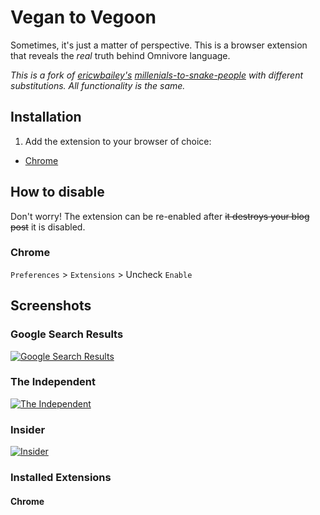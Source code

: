 # Vegan to Vegoon

Sometimes, it's just a matter of perspective. This is a browser extension that reveals the *real* truth behind Omnivore language. 

*This is a fork of [ericwbailey's](https://github.com/ericwbailey) [millenials-to-snake-people](https://github.com/ericwbailey/millennials-to-snake-people) with different substitutions. All functionality is the same.*

## Installation

1. Add the extension to your browser of choice: 
  - [Chrome](https://chrome.google.com/webstore/detail/millennials-to-snake-peop/jhkibealmjkbkafogihpeidfcgnigmlf)


## How to disable

Don't worry! The extension can be re-enabled after ~~it destroys your blog post~~ it is disabled.

### Chrome

`Preferences` > `Extensions` > Uncheck `Enable`


## Screenshots

### Google Search Results
[![Google Search Results](https://i.imgur.com/SQRkpa2.jpg)](https://www.google.com/search?q=go+vegan)

### The Independent
[![The Independent](https://i.imgur.com/iJzRtoM.png)](https://www.independent.co.uk/topic/vegan)

### Insider
[![Insider](https://i.imgur.com/txOJLqr.png)](https://www.insider.com/masterchef-winner-vegan-customer-facebook-fight-2019-10)

### Installed Extensions
#### Chrome

